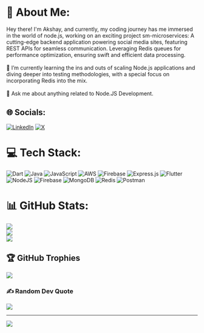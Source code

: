 # 💫 About Me:
Hey there! I'm Akshay, and currently, my coding journey has me immersed in the world of node.js, working on an exciting project sm-microservices: A cutting-edge backend application powering social media sites, featuring REST APIs for seamless communication. Leveraging Redis queues for performance optimization, ensuring swift and efficient data processing.<br><br>🌱 I’m currently learning the ins and outs of scaling Node.js applications and diving deeper into testing methodologies, with a special focus on incorporating Redis into the mix.<br><br>💬 Ask me about anything related to Node.JS Development.


## 🌐 Socials:
[![LinkedIn](https://img.shields.io/badge/LinkedIn-%230077B5.svg?logo=linkedin&logoColor=white)](https://linkedin.com/in/akshaykale-b) [![X](https://img.shields.io/badge/X-black.svg?logo=X&logoColor=white)](https://x.com/akshay_kale007) 

# 💻 Tech Stack:
![Dart](https://img.shields.io/badge/dart-%230175C2.svg?style=flat&logo=dart&logoColor=white) ![Java](https://img.shields.io/badge/java-%23ED8B00.svg?style=flat&logo=openjdk&logoColor=white) ![JavaScript](https://img.shields.io/badge/javascript-%23323330.svg?style=flat&logo=javascript&logoColor=%23F7DF1E) ![AWS](https://img.shields.io/badge/AWS-%23FF9900.svg?style=flat&logo=amazon-aws&logoColor=white) ![Firebase](https://img.shields.io/badge/firebase-%23039BE5.svg?style=flat&logo=firebase) ![Express.js](https://img.shields.io/badge/express.js-%23404d59.svg?style=flat&logo=express&logoColor=%2361DAFB) ![Flutter](https://img.shields.io/badge/Flutter-%2302569B.svg?style=flat&logo=Flutter&logoColor=white) ![NodeJS](https://img.shields.io/badge/node.js-6DA55F?style=flat&logo=node.js&logoColor=white) ![Firebase](https://img.shields.io/badge/Firebase-039BE5?style=flat&logo=Firebase&logoColor=white) ![MongoDB](https://img.shields.io/badge/MongoDB-%234ea94b.svg?style=flat&logo=mongodb&logoColor=white) ![Redis](https://img.shields.io/badge/redis-%23DD0031.svg?style=flat&logo=redis&logoColor=white) ![Postman](https://img.shields.io/badge/Postman-FF6C37?style=flat&logo=postman&logoColor=white)
# 📊 GitHub Stats:
![](https://github-readme-stats.vercel.app/api?username=Akshaykale84&theme=dark&hide_border=false&include_all_commits=true&count_private=true)<br/>
![](https://github-readme-streak-stats.herokuapp.com/?user=Akshaykale84&theme=dark&hide_border=false)<br/>
![](https://github-readme-stats.vercel.app/api/top-langs/?username=Akshaykale84&theme=dark&hide_border=false&include_all_commits=true&count_private=true&layout=compact)

## 🏆 GitHub Trophies
![](https://github-profile-trophy.vercel.app/?username=Akshaykale84&theme=algolia&no-frame=false&no-bg=false&margin-w=4)

### ✍️ Random Dev Quote
![](https://quotes-github-readme.vercel.app/api?type=horizontal&theme=radical)

---
[![](https://visitcount.itsvg.in/api?id=Akshaykale84&icon=6&color=0)](https://visitcount.itsvg.in)

<!-- Proudly created with GPRM ( https://gprm.itsvg.in ) -->

